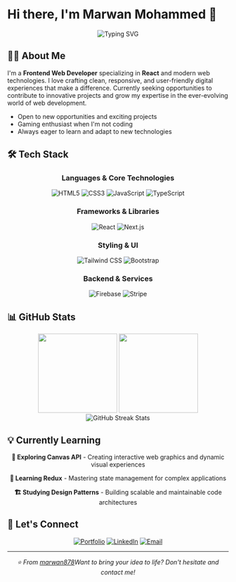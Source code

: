 # Hi there, I'm Marwan Mohammed 👋

<div align="center">
  <img src="https://readme-typing-svg.herokuapp.com?font=Fira+Code&weight=500&size=28&pause=1000&color=2D7EF7&center=true&vCenter=true&width=600&lines=Frontend+Web+Developer;React+Enthusiast;Crafting+Digital+Experiences" alt="Typing SVG" />
</div>

## 👨‍💻 About Me

I'm a **Frontend Web Developer** specializing in **React** and modern web technologies. I love crafting clean, responsive, and user-friendly digital experiences that make a difference. Currently seeking opportunities to contribute to innovative projects and grow my expertise in the ever-evolving world of web development.

- Open to new opportunities and exciting projects
- Gaming enthusiast when I'm not coding
- Always eager to learn and adapt to new technologies

## 🛠️ Tech Stack

<div align="center">

### Languages & Core Technologies
![HTML5](https://img.shields.io/badge/HTML5-E34F26?style=for-the-badge&logo=html5&logoColor=white)
![CSS3](https://img.shields.io/badge/CSS3-1572B6?style=for-the-badge&logo=css3&logoColor=white)
![JavaScript](https://img.shields.io/badge/JavaScript-F7DF1E?style=for-the-badge&logo=javascript&logoColor=black)
![TypeScript](https://img.shields.io/badge/TypeScript-007ACC?style=for-the-badge&logo=typescript&logoColor=white)

### Frameworks & Libraries
![React](https://img.shields.io/badge/React-20232A?style=for-the-badge&logo=react&logoColor=61DAFB)
![Next.js](https://img.shields.io/badge/Next.js-000000?style=for-the-badge&logo=next.js&logoColor=white)

### Styling & UI
![Tailwind CSS](https://img.shields.io/badge/Tailwind_CSS-38B2AC?style=for-the-badge&logo=tailwind-css&logoColor=white)
![Bootstrap](https://img.shields.io/badge/Bootstrap-563D7C?style=for-the-badge&logo=bootstrap&logoColor=white)

### Backend & Services
![Firebase](https://img.shields.io/badge/Firebase-039BE5?style=for-the-badge&logo=Firebase&logoColor=white)
![Stripe](https://img.shields.io/badge/Stripe-626CD9?style=for-the-badge&logo=Stripe&logoColor=white)

</div>

## 📊 GitHub Stats

<div align="center">
  <img height="180em" src="https://github-readme-stats.vercel.app/api?username=marwan878&show_icons=true&theme=tokyonight&include_all_commits=true&count_private=true&hide=prs,issues,contribs"/>
  <img height="180em" src="https://github-readme-stats.vercel.app/api/top-langs/?username=marwan878&layout=compact&langs_count=8&theme=tokyonight"/>
</div>

<div align="center">
  <img src="https://github-readme-streak-stats.herokuapp.com/?user=marwan878&theme=tokyonight" alt="GitHub Streak Stats" />
</div>

## 💡 Currently Learning

<div align="center">

**🎨 Exploring Canvas API** - Creating interactive web graphics and dynamic visual experiences

**🔄 Learning Redux** - Mastering state management for complex applications

**🏗️ Studying Design Patterns** - Building scalable and maintainable code architectures

</div>

## 🤝 Let's Connect

<div align="center">

[![Portfolio](https://img.shields.io/badge/Portfolio-FF5722?style=for-the-badge&logo=google-chrome&logoColor=white)](https://marwan-beta.vercel.app/)
[![LinkedIn](https://img.shields.io/badge/LinkedIn-0077B5?style=for-the-badge&logo=linkedin&logoColor=white)](https://www.linkedin.com/in/marwanmoh/)
[![Email](https://img.shields.io/badge/Email-D14836?style=for-the-badge&logo=gmail&logoColor=white)](mailto:marwan.abdallateef05@eng-st.cu.edu.eg)

</div>

---

<div align="center">
  <i>⭐ From <a href="https://github.com/marwan878">marwan878</a>Want to bring your idea to life? Don't hesitate and contact me!</i>
</div>
